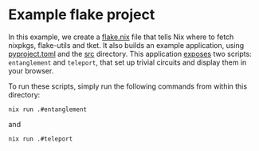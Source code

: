 # Example flake project

In this example, we create a [flake.nix](flake.nix) file that tells Nix
where to fetch nixpkgs, flake-utils and tket. It also builds an example
application, using [pyproject.toml](pyproject.toml) and the
[src](src) directory. This application [exposes](src/examples/basic_circuits.py)
two scripts: `entanglement` and `teleport`, that set up trivial circuits
and display them in your browser.

To run these scripts, simply run the following commands from within this directory:

```
nix run .#entanglement
```
and
```
nix run .#teleport
```
